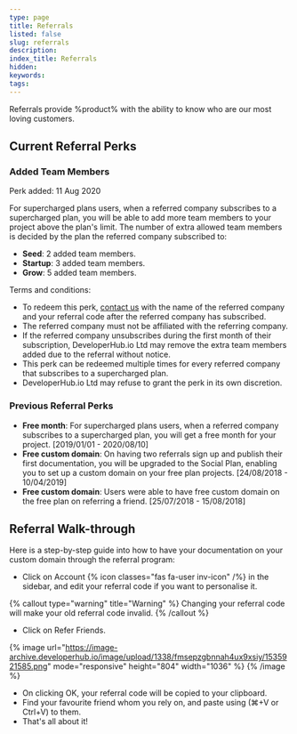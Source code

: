 ```yaml
---
type: page
title: Referrals
listed: false
slug: referrals
description: 
index_title: Referrals
hidden: 
keywords: 
tags: 
---
```


Referrals provide %product% with the ability to know who are our most loving customers.

## Current Referral Perks

### Added Team Members

Perk added: 11 Aug 2020

For supercharged plans users, when a referred company subscribes to a supercharged plan, you will be able to add more team members to your project above the plan's limit. The number of extra allowed team members is decided by the plan the referred company subscribed to:

- **Seed**: 2 added team members.
- **Startup**: 3 added team members.
- **Grow**: 5 added team members.

Terms and conditions:

- To redeem this perk, [contact us](/support-center/contact-us) with the name of the referred company and your referral code after the referred company has subscribed.
- The referred company must not be affiliated with the referring company.
- If the referred company unsubscribes during the first month of their subscription, DeveloperHub.io Ltd may remove the extra team members added due to the referral without notice.
- This perk can be redeemed multiple times for every referred company that subscribes to a supercharged plan.
- DeveloperHub.io Ltd may refuse to grant the perk in its own discretion.

### Previous Referral Perks

- **Free month**: For supercharged plans users, when a referred company subscribes to a supercharged plan, you will get a free month for your project. [2019/01/01 - 2020/08/10]
- **Free custom domain**: On having two referrals sign up and publish their first documentation, you will be upgraded to the Social Plan, enabling you to set up a custom domain on your free plan projects. [24/08/2018 - 10/04/2019]
- **Free custom domain**: Users were able to have free custom domain on the free plan on referring a friend. [25/07/2018 - 15/08/2018]

## Referral Walk-through

Here is a step-by-step guide into how to have your documentation on your custom domain through the referral program:

- Click on Account {% icon classes="fas fa-user inv-icon" /%} in the sidebar, and edit your referral code if you want to personalise it.

{% callout type="warning" title="Warning" %}
Changing your referral code will make your old referral code invalid.
{% /callout %}

- Click on Refer Friends.

{% image url="https://image-archive.developerhub.io/image/upload/1338/fmsepzgbnnah4ux9xsiy/1535921585.png" mode="responsive" height="804" width="1036" %}
{% /image %}

- On clicking OK, your referral code will be copied to your clipboard.
- Find your favourite friend whom you rely on, and paste using (⌘+V or Ctrl+V) to them.
- That's all about it!